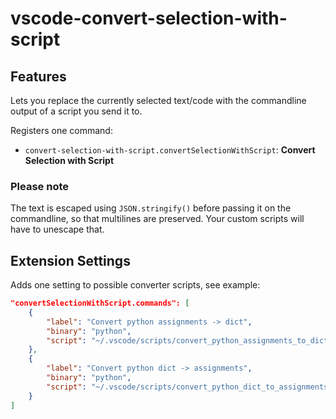 # vscode-convert-selection-with-script

## Features

Lets you replace the currently selected text/code with the commandline output of a script you send it to.

Registers one command:

  - `convert-selection-with-script.convertSelectionWithScript`: **Convert Selection with Script**

### Please note

The text is escaped using `JSON.stringify()` before passing it on the commandline, so that multilines are preserved. Your custom scripts will have to unescape that.

## Extension Settings

Adds one setting to possible converter scripts, see example:

```json
"convertSelectionWithScript.commands": [
    {
        "label": "Convert python assignments -> dict",
        "binary": "python",
        "script": "~/.vscode/scripts/convert_python_assignments_to_dict.py"
    },
    {
        "label": "Convert python dict -> assignments",
        "binary": "python",
        "script": "~/.vscode/scripts/convert_python_dict_to_assignments.py"
    }
]
```

